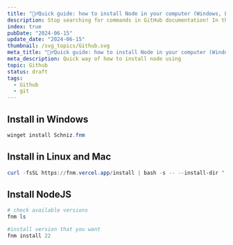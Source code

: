 ```yaml
---
title: "🏃‍♂️Quick guide: how to install Node in your computer (Windows, Linux and Mac)"
description: Stop searching for commands in GitHub documentation! In this cheatsheet, I will share the commands I use most frequently when working with GitHub.
index: true
pubDate: "2024-06-15"
update_date: "2024-06-15"
thumbnail: /svg_topics/Github.svg
meta_title: "🏃‍♂️Quick guide: how to install Node in your computer (Windows, Linux and Mac)"
meta_description: Quick way of how to install node using
topic: Github
status: draft
tags:
  - Github
  - git
---
```



## Install in Windows

```powershell
winget install Schniz.fnm
```


## Install in Linux and Mac

```powershell
curl -fsSL https://fnm.vercel.app/install | bash -s -- --install-dir "./.fnm" --skip-shell
```


## Install NodeJS

```powershell
# check available versions
fnm ls

#install version that you want
fnm install 22
```

